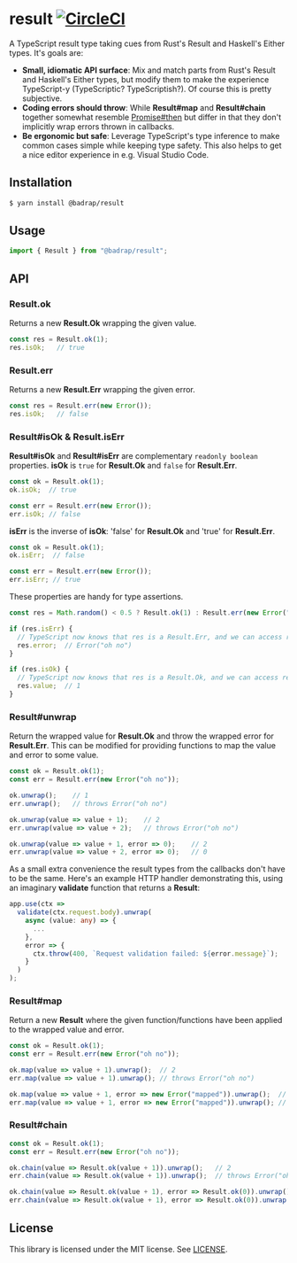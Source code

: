 # result [![CircleCI](https://circleci.com/gh/badrap/result.svg?style=shield)](https://circleci.com/gh/badrap/result)

A TypeScript result type taking cues from Rust's Result and Haskell's Either types. It's goals are:

 * **Small, idiomatic API surface**: Mix and match parts from Rust's Result and Haskell's Either types, but modify them to make the experience TypeScript-y (TypeScriptic? TypeScriptish?). Of course this is pretty subjective.
 * **Coding errors should throw**: While **Result#map** and **Result#chain** together somewhat resemble [Promise#then](https://developer.mozilla.org/en-US/docs/Web/JavaScript/Reference/Global_Objects/Promise/then) but differ in that they don't implicitly wrap errors thrown in callbacks.
 * **Be ergonomic but safe**: Leverage TypeScript's type inference to make common cases simple while keeping type safety. This also helps to get a nice editor experience in e.g. Visual Studio Code.

## Installation

```sh
$ yarn install @badrap/result
```

## Usage

```ts
import { Result } from "@badrap/result";
```

## API

### Result.ok

Returns a new **Result.Ok** wrapping the given value.

```ts
const res = Result.ok(1);
res.isOk;   // true
```

### Result.err

Returns a new **Result.Err** wrapping the given error.

```ts
const res = Result.err(new Error());
res.isOk;   // false
```

### Result#isOk & Result.isErr

**Result#isOk** and **Result#isErr** are complementary `readonly boolean` properties. **isOk** is `true` for **Result.Ok** and `false` for **Result.Err**.

```ts
const ok = Result.ok(1);
ok.isOk;  // true

const err = Result.err(new Error());
err.isOk; // false
```

**isErr** is the inverse of **isOk**: 'false' for **Result.Ok** and 'true' for **Result.Err**.

```ts
const ok = Result.ok(1);
ok.isErr;  // false

const err = Result.err(new Error());
err.isErr; // true
```

These properties are handy for type assertions.

```ts
const res = Math.random() < 0.5 ? Result.ok(1) : Result.err(new Error("oh no"));

if (res.isErr) {
  // TypeScript now knows that res is a Result.Err, and we can access res.error
  res.error;  // Error("oh no")
}

if (res.isOk) {
  // TypeScript now knows that res is a Result.Ok, and we can access res.value
  res.value;  // 1
}
```

### Result#unwrap

Return the wrapped value for **Result.Ok** and throw the wrapped error for **Result.Err**.
This can be modified for providing functions to map the value and error to some value.

```ts
const ok = Result.ok(1);
const err = Result.err(new Error("oh no"));

ok.unwrap();    // 1
err.unwrap();   // throws Error("oh no")

ok.unwrap(value => value + 1);    // 2
err.unwrap(value => value + 2);   // throws Error("oh no")

ok.unwrap(value => value + 1, error => 0);    // 2
err.unwrap(value => value + 2, error => 0);   // 0
```

As a small extra convenience the result types from the callbacks don't have to be the same.
Here's an example HTTP handler demonstrating this, using an imaginary **validate** function
that returns a **Result**:

```ts
app.use(ctx =>
  validate(ctx.request.body).unwrap(
    async (value: any) => {
      ...
    },
    error => {
      ctx.throw(400, `Request validation failed: ${error.message}`);
    }
  )
);
```

### Result#map

Return a new **Result** where the given function/functions have been applied
to the wrapped value and error.

```ts
const ok = Result.ok(1);
const err = Result.err(new Error("oh no"));

ok.map(value => value + 1).unwrap();  // 2
err.map(value => value + 1).unwrap(); // throws Error("oh no")

ok.map(value => value + 1, error => new Error("mapped")).unwrap();  // 2
err.map(value => value + 1, error => new Error("mapped")).unwrap(); // throws Error("mapped")
```

### Result#chain

```ts
const ok = Result.ok(1);
const err = Result.err(new Error("oh no"));

ok.chain(value => Result.ok(value + 1)).unwrap();   // 2
err.chain(value => Result.ok(value + 1)).unwrap();  // throws Error("oh no")

ok.chain(value => Result.ok(value + 1), error => Result.ok(0)).unwrap();  // 2
err.chain(value => Result.ok(value + 1), error => Result.ok(0)).unwrap(); // 0
```

## License

This library is licensed under the MIT license. See [LICENSE](./LICENSE).
